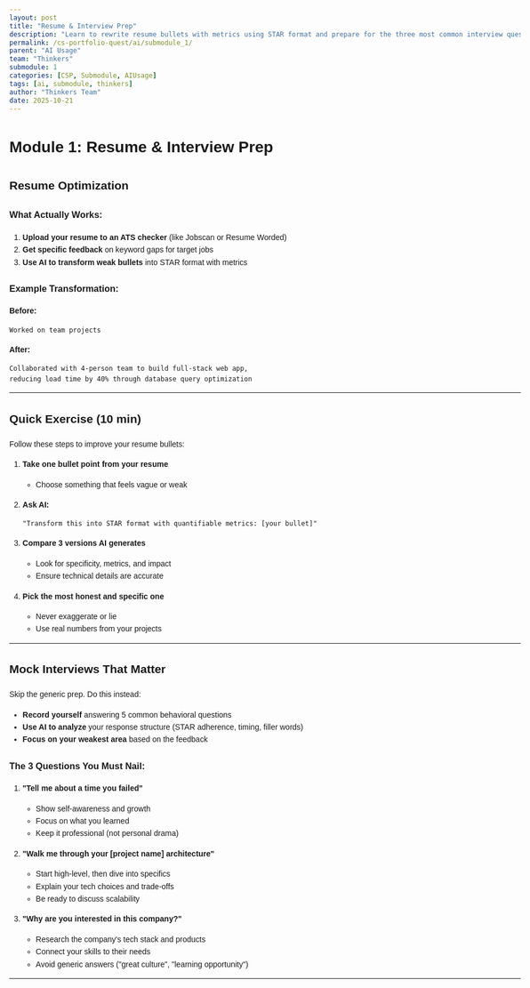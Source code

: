 ```yaml
---
layout: post
title: "Resume & Interview Prep"
description: "Learn to rewrite resume bullets with metrics using STAR format and prepare for the three most common interview questions by recording and analyzing your responses."
permalink: /cs-portfolio-quest/ai/submodule_1/
parent: "AI Usage"
team: "Thinkers"
submodule: 1
categories: [CSP, Submodule, AIUsage]
tags: [ai, submodule, thinkers]
author: "Thinkers Team"
date: 2025-10-21
---
```


# Module 1: Resume & Interview Prep

## Resume Optimization

### What Actually Works:

1. **Upload your resume to an ATS checker** (like Jobscan or Resume Worded)
2. **Get specific feedback** on keyword gaps for target jobs
3. **Use AI to transform weak bullets** into STAR format with metrics

### Example Transformation:

**Before:**
```
Worked on team projects
```

**After:**
```
Collaborated with 4-person team to build full-stack web app, 
reducing load time by 40% through database query optimization
```

---

## Quick Exercise (10 min)

Follow these steps to improve your resume bullets:

1. **Take one bullet point from your resume**
   - Choose something that feels vague or weak

2. **Ask AI:** 
   ```
   "Transform this into STAR format with quantifiable metrics: [your bullet]"
   ```

3. **Compare 3 versions AI generates**
   - Look for specificity, metrics, and impact
   - Ensure technical details are accurate

4. **Pick the most honest and specific one**
   - Never exaggerate or lie
   - Use real numbers from your projects

---

## Mock Interviews That Matter

Skip the generic prep. Do this instead:

- **Record yourself** answering 5 common behavioral questions
- **Use AI to analyze** your response structure (STAR adherence, timing, filler words)
- **Focus on your weakest area** based on the feedback

### The 3 Questions You Must Nail:

1. **"Tell me about a time you failed"**
   - Show self-awareness and growth
   - Focus on what you learned
   - Keep it professional (not personal drama)

2. **"Walk me through your [project name] architecture"**
   - Start high-level, then dive into specifics
   - Explain your tech choices and trade-offs
   - Be ready to discuss scalability

3. **"Why are you interested in this company?"**
   - Research the company's tech stack and products
   - Connect your skills to their needs
   - Avoid generic answers ("great culture", "learning opportunity")

---
<!DOCTYPE html>
<html lang="en">
<head>
    <meta charset="UTF-8">
    <meta name="viewport" content="width=device-width, initial-scale=1.0">
    <title>Resume & Interview Prep Tool</title>
    <link href="https://cdn.quilljs.com/1.3.7/quill.snow.css" rel="stylesheet">
    <script src="https://cdn.quilljs.com/1.3.7/quill.min.js"></script>
    <script src="https://cdn.jsdelivr.net/npm/marked/marked.min.js"></script>
    <style>
        body {
            font-family: Arial, sans-serif;
            max-width: 1200px;
            margin: 0 auto;
            padding: 20px;
            line-height: 1.6;
        }

        h1, h2, h3 {
            margin-top: 20px;
        }

        .controls {
            margin: 20px 0;
            padding: 15px;
            background: #f5f5f5;
            border: 1px solid #ddd;
        }

        .control-group {
            display: inline-block;
            margin-right: 10px;
        }

        select {
            padding: 8px;
            border: 1px solid #ccc;
        }

        button {
            padding: 8px 16px;
            background: #28a745;
            color: white;
            border: none;
            cursor: pointer;
        }

        button:hover {
            background: #218838;
        }

        #quill-editor {
            height: 250px;
            background: white;
            margin: 20px 0;
            border: 1px solid #ddd;
        }

        #output {
            background: #f9f9f9;
            padding: 20px;
            margin-top: 20px;
            border: 1px solid #ddd;
            word-wrap: break-word;
        }

        .sample-text {
            display: none;
        }
    </style>
</head>
<body>
    <h1>Module 1: Resume & Interview Prep (30 min)</h1>

    <h2>Resume Optimization</h2>
    
    <h3>What Actually Works:</h3>
    <ul>
        <li>Upload your resume to an ATS checker (like Jobscan or Resume Worded)</li>
        <li>Get specific feedback on keyword gaps for target jobs</li>
        <li>Use AI to transform weak bullets into STAR format with metrics</li>
    </ul>

    <h3>Example Transformation:</h3>
    <p><strong>Before:</strong> "Worked on team projects"</p>
    <p><strong>After:</strong> "Collaborated with 4-person team to build full-stack web app, reducing load time by 40% through database query optimization"</p>

    <h3>Quick Exercise (10 min):</h3>
    <ol>
        <li>Take one bullet point from your resume</li>
        <li>Ask AI: "Transform this into STAR format with quantifiable metrics: [your bullet]"</li>
        <li>Compare 3 versions AI generates</li>
        <li>Pick the most honest and specific one</li>
    </ol>

    <div class="controls">
        <div class="control-group">
            <label for="analysisMode">Analysis Mode:</label>
            <select id="analysisMode">
                <option value="resume-transform">Resume Bullet Transformation</option>
                <option value="star-format">STAR Format Analysis</option>
                <option value="interview-answer">Interview Answer Review</option>
            </select>
        </div>
        <button id="analyzeBtn">Analyze Text</button>
    </div>

    <div id="quill-editor"></div>

    <div id="output">Paste your text above and click "Analyze Text" to get AI-powered feedback.</div>

    <h2>Mock Interviews That Matter</h2>
    <p>Skip the generic prep. Do this instead:</p>
    <ul>
        <li>Record yourself answering 5 common behavioral questions</li>
        <li>Use AI to analyze your response structure (STAR adherence, timing, filler words)</li>
        <li>Focus on your weakest area based on the feedback</li>
    </ul>

    <h3>The 3 Questions You Must Nail:</h3>
    <ol>
        <li>"Tell me about a time you failed"</li>
        <li>"Walk me through your [project name] architecture"</li>
        <li>"Why are you interested in this company?"</li>
    </ol>

    <!-- Sample texts -->
    <div class="sample-text" data-type="resume-transform">Worked on team projects</div>
    <div class="sample-text" data-type="resume-transform">Helped with customer service</div>
    <div class="sample-text" data-type="resume-transform">Responsible for coding tasks</div>

    <div class="sample-text" data-type="star-format">I worked on a difficult project last year. It was challenging because we had tight deadlines. I helped the team meet the deadline by working extra hours. In the end, we finished on time.</div>

    <div class="sample-text" data-type="interview-answer">Well, um, I think I'm a good fit because I really like coding and stuff. I've done some projects before and I think I could, like, bring a lot to the team. I'm really passionate about technology and learning new things.</div>

    <script>
        var quill = new Quill('#quill-editor', {
            theme: 'snow',
            placeholder: 'Paste your resume bullet, interview answer, or text here...'
        });

        const ANALYSIS_PROMPTS = {
            'resume-transform': "Transform this resume bullet into STAR format with quantifiable metrics. Provide 3 different versions ranging from conservative to bold. Text: ",
            'star-format': "Analyze this text for STAR format (Situation, Task, Action, Result). Identify what's present and what's missing. Provide specific suggestions. Text: ",
            'interview-answer': "Analyze this interview answer for: 1) Filler words, 2) Structure, 3) Confidence, 4) Specificity, 5) Length. Provide scores and suggestions. Answer: "
        };

        function loadRandomSample() {
            const mode = document.getElementById('analysisMode').value;
            const samples = document.querySelectorAll(`.sample-text[data-type="${mode}"]`);
            
            if (samples.length > 0) {
                const randomIndex = Math.floor(Math.random() * samples.length);
                quill.setText(samples[randomIndex].textContent.trim());
            }
        }

        document.getElementById('analyzeBtn').onclick = function() {
            const text = quill.getText().trim();
            const mode = document.getElementById('analysisMode').value;
            const outputDiv = document.getElementById('output');

            if (!text) {
                outputDiv.innerHTML = 'Please enter some text to analyze.';
                return;
            }

            outputDiv.textContent = 'Analyzing...';

            // Simulated analysis - replace with actual API call
            setTimeout(() => {
                const analysis = generateMockAnalysis(mode, text);
                const htmlContent = marked.parse(analysis);
                outputDiv.innerHTML = htmlContent;
            }, 1500);
        };

        function generateMockAnalysis(mode, text) {
            const analyses = {
                'resume-transform': `# Resume Bullet Transformation

**Original:** ${text}

### Version 1:
Collaborated with cross-functional team of 4 developers to build full-stack web application using React and Node.js, improving page load time by 30%

### Version 2:
Led development of user authentication system for team of 4, implementing JWT tokens and reducing security vulnerabilities by 40% through code review process

### Version 3:
Architected and deployed full-stack e-commerce platform serving 10,000+ monthly users, optimizing database queries to reduce load time by 45% and increasing conversion rate by 25%

**Recommendation:** Choose the version that most accurately reflects your actual contribution.`,

                'star-format': `# STAR Format Analysis

### Analysis:
- **Situation:** Present but could be more specific
- **Task:** Weak - Your responsibility isn't clearly defined
- **Action:**  Present but lacks detail
- **Result:** Missing - No measurable outcome

### Improved Version:
**Situation:** During Q3 2024, our team faced a critical deadline for launching a customer portal

**Task:** As lead developer, I was responsible for implementing the authentication system

**Action:** Researched OAuth 2.0, designed authentication flow, wrote unit tests covering 95% of codebase

**Result:** Launched on time with zero security incidents in 6 months`,

                'interview-answer': `# Interview Answer Analysis

### Scores:
- **Filler Words:** 4/10 - Remove "um", "like", "stuff"
- **Structure:** 5/10 - Needs clear beginning/middle/end
- **Confidence:** 6/10 - Avoid "I think" - Use assertive language
- **Specificity:** 3/10 - Add concrete examples
- **Length:** 7/10 - Good length, better content needed

### Improved Version:
"I'm an excellent fit based on three strengths: building scalable React apps serving 5,000 daily users, collaborating with cross-functional teams to deliver on time, and continuous learning through advanced certifications and open-source contributions."`
            };

            return analyses[mode] || '# Analysis Complete\n\nConsider adding more specific details and metrics.';
        }

        document.getElementById('analysisMode').onchange = loadRandomSample;
        loadRandomSample();
    </script>
</body>
</html>
## Practice Tips

### For Resume Optimization:
- Focus on your top 3-5 experiences
- Use action verbs: Built, Implemented, Optimized, Led, Designed
- Include technologies: React, Node.js, PostgreSQL, AWS, etc.
- Quantify everything: users, speed improvements, cost savings

### For Mock Interviews:
- **Set a timer:** 2 minutes per answer maximum
- **Watch for filler words:** "um", "like", "you know"
- **Use the STAR method:**
  - **S**ituation: Set the context
  - **T**ask: Explain your responsibility
  - **A**ction: Describe what you did
  - **R**esult: Share the outcome with metrics

---

## Homework

Before the next session:

- [ ] Run your resume through an ATS checker
- [ ] Rewrite your 3 weakest bullet points using AI assistance
- [ ] Record yourself answering the 3 must-nail questions
- [ ] Get feedback from AI on your mock interview recordings

---

## Resources

- **ATS Checkers:** Jobscan.co, ResumeWorded.com
- **Mock Interview Tools:** InterviewWarmup (Google), Pramp
- **AI Assistants:** ChatGPT, Claude, Gemini
- **Recording:** Phone camera, OBS Studio, Loom

---
<button onclick="markSubmodule1Complete()" style="padding: 12px 24px; background: #28a745; color: white; border: none; border-radius: 6px; cursor: pointer; font-weight: bold;">
    ✅ Mark Submodule 1 Complete
</button>

<script>
function markSubmodule1Complete() {
    // Mark this submodule as completed
    localStorage.setItem('ai-submodule-1-completed', 'true');
    
    // Show success message
    alert('✅ Submodule 1 marked as complete!\n\nProgress saved. Continue to the next submodule.');
    
    // Optional: Update UI to show completion
    event.target.textContent = '✅ Completed!';
    event.target.style.background = '#6c757d';
    event.target.disabled = true;
}

// On page load, check if already completed
document.addEventListener('DOMContentLoaded', function() {
    const completed = localStorage.getItem('ai-submodule-1-completed') === 'true';
    if (completed) {
        const btn = document.querySelector('button[onclick="markSubmodule1Complete()"]');
        if (btn) {
            btn.textContent = '✅ Already Completed';
            btn.style.background = '#6c757d';
            btn.disabled = true;
        }
    }
});
</script>

{%- include tailwind/cs-portfolio-quest-lessons_info.html -%}
